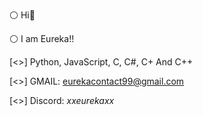 ⚪ Hi👋





⚪ I am Eureka!!


[<>] Python, JavaScript, C, C#, C+ And C++




[<>] GMAIL: eurekacontact99@gmail.com





[<>] Discord: _xxeurekaxx_
